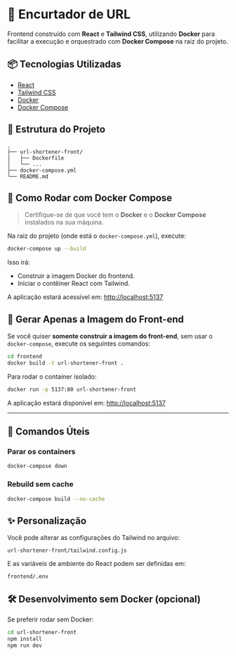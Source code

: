 # 🚀 Encurtador de URL

Frontend construído com **React** e **Tailwind CSS**, utilizando **Docker** para facilitar a execução e orquestrado com **Docker Compose** na raiz do projeto.

## 📦 Tecnologias Utilizadas

* [React](https://react.dev/)
* [Tailwind CSS](https://tailwindcss.com/)
* [Docker](https://www.docker.com/)
* [Docker Compose](https://docs.docker.com/compose/)

## 📁 Estrutura do Projeto

```
.
├── url-shortener-front/            
│   ├── Dockerfile        
│   └── ...
├── docker-compose.yml
└── README.md
```

## 🐳 Como Rodar com Docker Compose

> Certifique-se de que você tem o **Docker** e o **Docker Compose** instalados na sua máquina.

Na raiz do projeto (onde está o `docker-compose.yml`), execute:

```bash
docker-compose up --build
```

Isso irá:

* Construir a imagem Docker do frontend.
* Iniciar o contêiner React com Tailwind.

A aplicação estará acessível em: [http://localhost:5137](http://localhost:5137)

## 🔧 Gerar Apenas a Imagem do Front-end

Se você quiser **somente construir a imagem do front-end**, sem usar o `docker-compose`, execute os seguintes comandos:

```bash
cd frontend
docker build -t url-shortener-front .
```

Para rodar o container isolado:

```bash
docker run -p 5137:80 url-shortener-front
```

A aplicação estará disponível em: [http://localhost:5137](http://localhost:5137)

---

## 🧪 Comandos Úteis

### Parar os containers

```bash
docker-compose down
```

### Rebuild sem cache

```bash
docker-compose build --no-cache
```

## ✨ Personalização

Você pode alterar as configurações do Tailwind no arquivo:

```
url-shortener-front/tailwind.config.js
```

E as variáveis de ambiente do React podem ser definidas em:

```
frontend/.env
```

## 🛠️ Desenvolvimento sem Docker (opcional)

Se preferir rodar sem Docker:

```bash
cd url-shortener-front
npm install
npm run dev
```
